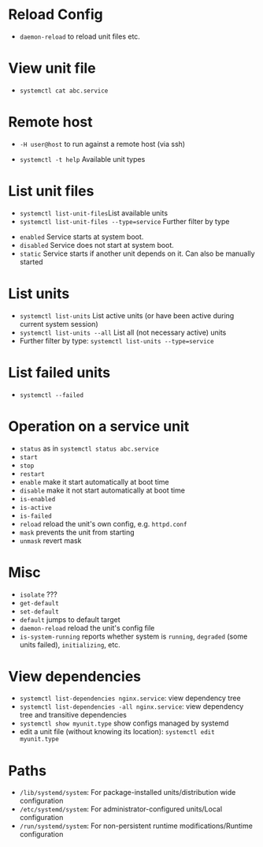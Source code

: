 
# Reload Config
* `daemon-reload` to reload unit files etc.


# View unit file
- `systemctl cat abc.service`

# Remote host
* `-H user@host` to run against a remote host (via ssh)

* `systemctl -t help` Available unit types

# List unit files
* `systemctl list-unit-files`List available units
* `systemctl list-unit-files --type=service` Further filter by type
- `enabled` Service starts at system boot.
- `disabled` Service does not start at system boot.
- `static` Service starts if another unit depends on it. Can also be manually started

# List units
* `systemctl list-units` List active units (or have been active during current system session)
* `systemctl list-units --all` List all (not necessary active) units
* Further filter by type: `systemctl list-units --type=service`

# List failed units
- `systemctl --failed`

# Operation on a service unit
* `status` as in `systemctl status abc.service`
* `start`
* `stop`
* `restart`
* `enable` make it start automatically at boot time
* `disable` make it not start automatically at boot time
* `is-enabled`
* `is-active`
* `is-failed`
* `reload` reload the unit's own config, e.g. `httpd.conf`
* `mask` prevents the unit from starting
* `unmask` revert mask

# Misc
  * `isolate` ???
  * `get-default`
  * `set-default`
  * `default` jumps to default target
  * `daemon-reload` reload the unit's config file
  * `is-system-running` reports whether system is `running`, `degraded` (some units failed), `initializing`, etc.

# View dependencies
  * `systemctl list-dependencies nginx.service`: view dependency tree
  * `systemctl list-dependencies -all nginx.service`: view dependency tree and transitive dependencies
  * `systemctl show myunit.type` show configs managed by systemd
  * edit a unit file (without knowing its location): `systemctl edit myunit.type`

# Paths
  * `/lib/systemd/system`: For package-installed units/distribution wide configuration
  * `/etc/systemd/system`: For administrator-configured units/Local configuration
  * `/run/systemd/system`: For non-persistent runtime modifications/Runtime configuration

